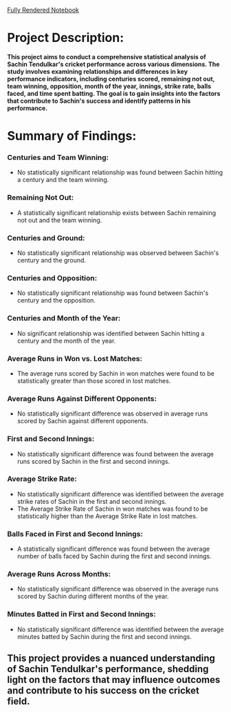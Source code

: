 [Fully Rendered Notebook](https://nbviewer.org/github/aakash1404/Projects/blob/main/Python%20Projects/%20Statistical%20Analysis%20of%20Sachin%20Tendulkar%27s%20ODI%20Performance/Sachin_ODI_Data_Statistical_Tests.ipynb)

# Project Description:
__This project aims to conduct a comprehensive statistical analysis of Sachin Tendulkar's cricket performance across various dimensions.
The study involves examining relationships and differences in key performance indicators, including centuries scored, remaining not out,
team winning, opposition, month of the year, innings, strike rate, balls faced, and time spent batting. 
The goal is to gain insights into the factors that contribute to Sachin's success and identify patterns in his performance.__

# Summary of Findings:

### Centuries and Team Winning:
- No statistically significant relationship was found between Sachin hitting a century and the team winning.



### Remaining Not Out:
- A statistically significant relationship exists between Sachin remaining not out and the team winning.


### Centuries and Ground:
- No statistically significant relationship was observed between Sachin's century and the ground.

### Centuries and Opposition:
- No statistically significant relationship was found between Sachin's century and the opposition.

### Centuries and Month of the Year:
- No significant relationship was identified between Sachin hitting a century and the month of the year.

### Average Runs in Won vs. Lost Matches:
- The average runs scored by Sachin in won matches were found to be statistically greater than those scored in lost matches.

### Average Runs Against Different Opponents:
- No statistically significant difference was observed in average runs scored by Sachin against different opponents.

### First and Second Innings:
- No statistically significant difference was found between the average runs scored by Sachin in the first and second innings.

### Average Strike Rate:
- No statistically significant difference was identified between the average strike rates of Sachin in the first and second innings.
- The Average Strike Rate of Sachin in won matches was found to be statistically higher than the Average Strike Rate in lost matches.

### Balls Faced in First and Second Innings:
- A statistically significant difference was found between the average number of balls faced by Sachin during the first and second innings.

### Average Runs Across Months:
- No statistically significant difference was observed in the average runs scored by Sachin during different months of the year.

### Minutes Batted in First and Second Innings:
- No statistically significant difference was identified between the average minutes batted by Sachin during the first and second innings.


## This project provides a nuanced understanding of Sachin Tendulkar's performance, shedding light on the factors that may influence outcomes and contribute to his success on the cricket field.
